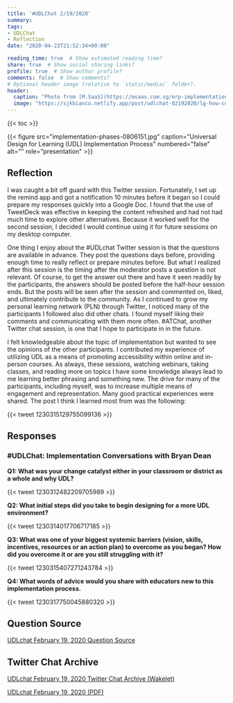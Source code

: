 ```yaml
---
title: '#UDLChat 2/19/2020'
summary: 
tags:
- UDLChat
- Reflection
date: "2020-04-23T21:52:34+00:00"

reading_time: true  # Show estimated reading time?
share: true  # Show social sharing links?
profile: true  # Show author profile?
comments: false  # Show comments?
# Optional header image (relative to `static/media/` folder).
header:
  caption: "Photo from [M.SaaS](https://msaas.com.sg/erp-implementation-methodology-the-seven-step-approach/)"
  image: "https://sjkbianco.netlify.app/post/udlchat-02192020/lg-how-coding-improve-collaboration-and-cooperation.jpg"
---
```


{{< toc >}}

{{< figure src="implementation-phases-0806151.jpg" caption="Universal Design for Learning (UDL) Implementation Process" numbered="false" alt="" role="presentation" >}}

## Reflection

I was caught a bit off guard with this Twitter session. Fortunately, I set up the remind app and got a notification 10 minutes before it began so I could prepare my responses quickly into a Google Doc. I found that the use of TweetDeck was effective in keeping the content refreshed and had not had much time to explore other alternatives. Because it worked well for the second session, I decided I would continue using it for future sessions on my desktop computer.

One thing I enjoy about the #UDLchat Twitter session is that the questions are available in advance. They post the questions days before, providing enough time to really reflect or prepare minutes before. But what I realized after this session is the timing after the moderator posts a question is not relevant. Of course, to get the answer out there and have it seen readily by the participants, the answers should be posted before the half-hour session ends. But the posts will be seen after the session and commented on, liked, and ultimately contribute to the community. As I continued to grow my personal learning network (PLN) through Twitter, I noticed many of the participants I followed also did other chats. I found myself liking their comments and communicating with them more often. #ATChat, another Twitter chat session, is one that I hope to participate in in the future.

I felt knowledgeable about the topic of implementation but wanted to see the opinions of the other participants. I contributed my experience of utilizing UDL as a means of promoting accessibility within online and in-person courses. As always, these sessions, watching webinars, taking classes, and reading more on topics I have some knowledge always lead to me learning better phrasing and something new. The drive for many of the participants, including myself, was to increase multiple means of engagement and representation. Many good practical experiences were shared. The post I think I learned most from was the following:

{{< tweet 1230315129755099136 >}}

## Responses

### #UDLChat: Implementation Conversations with Bryan Dean

**Q1: What was your change catalyst either in your classroom or district as a whole and why UDL?**

{{< tweet 1230312482209705989 >}}

**Q2: What initial steps did you take to begin designing for a more UDL environment?**

{{< tweet 1230314017706717185 >}}

**Q3: What was one of your biggest systemic barriers (vision, skills, incentives, resources or an action plan) to overcome as you began? How did you overcome it or are you still struggling with it?**

{{< tweet 1230315407271243784 >}}

**Q4: What words of advice would you share with educators new to this implementation process.**

{{< tweet 1230317750045880320 >}}

## Question Source

[UDLchat February 19, 2020 Question Source](https://www.smore.com/xe9bu)

## Twitter Chat Archive

[UDLchat February 19, 2020 Twitter Chat Archive (Wakelet)](https://wakelet.com/wake/0af6be78-f8e4-4884-8248-bf13d50f4e80)

[UDLchat February 19, 2020 (PDF)](UDLchat%20February%2019%2C%202020.pdf)
